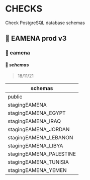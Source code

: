 # CHECKS

Check PostgreSQL database schemas

## :electric_plug: EAMENA prod v3

### :floppy_disk: eamena

#### :page_with_curl: *schemas*
> 18/11/21

|schemas|
| -- |
|public|
|stagingEAMENA|
|stagingEAMENA_EGYPT|
|stagingEAMENA_IRAQ|
|stagingEAMENA_JORDAN|
|stagingEAMENA_LEBANON|
|stagingEAMENA_LIBYA|
|stagingEAMENA_PALESTINE|
|stagingEAMENA_TUNISIA|
|stagingEAMENA_YEMEN|
